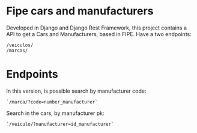 # Fipe cars and manufacturers
Developed in Django and Django Rest Framework, this project contains a API to get a Cars and Manufacturers, based in FIPE. Have a two endpoints:

    /veiculos/    
    /marcas/    

# Endpoints

In this version, is possible search by manufacturer code:

    `/marca/?code=number_manufacturer`    

Search in the cars, by manufacturer pk:

    `/veiculo/?manufacturer=id_manufacturer`


